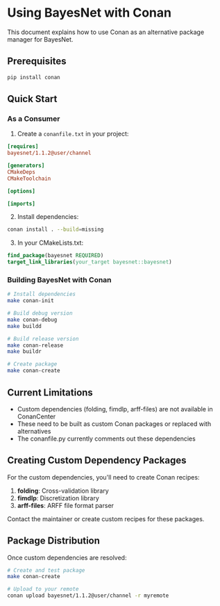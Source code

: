 # Using BayesNet with Conan

This document explains how to use Conan as an alternative package manager for BayesNet.

## Prerequisites

```bash
pip install conan
```

## Quick Start

### As a Consumer

1. Create a `conanfile.txt` in your project:
```ini
[requires]
bayesnet/1.1.2@user/channel

[generators]
CMakeDeps
CMakeToolchain

[options]

[imports]
```

2. Install dependencies:
```bash
conan install . --build=missing
```

3. In your CMakeLists.txt:
```cmake
find_package(bayesnet REQUIRED)
target_link_libraries(your_target bayesnet::bayesnet)
```

### Building BayesNet with Conan

```bash
# Install dependencies
make conan-init

# Build debug version
make conan-debug
make buildd

# Build release version
make conan-release
make buildr

# Create package
make conan-create
```

## Current Limitations

- Custom dependencies (folding, fimdlp, arff-files) are not available in ConanCenter
- These need to be built as custom Conan packages or replaced with alternatives
- The conanfile.py currently comments out these dependencies

## Creating Custom Dependency Packages

For the custom dependencies, you'll need to create Conan recipes:

1. **folding**: Cross-validation library
2. **fimdlp**: Discretization library
3. **arff-files**: ARFF file format parser

Contact the maintainer or create custom recipes for these packages.

## Package Distribution

Once custom dependencies are resolved:

```bash
# Create and test package
make conan-create

# Upload to your remote
conan upload bayesnet/1.1.2@user/channel -r myremote
```